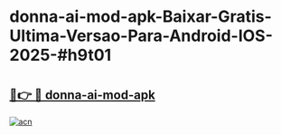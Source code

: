 # donna-ai-mod-apk-Baixar-Gratis-Ultima-Versao-Para-Android-IOS-2025-#h9t01

# <h2><a href="https://ainizakaria.my?title=donna-ai-mod-apk&ref=25M">🔗👉 🔴 donna-ai-mod-apk</a></h2>

[![acn](https://github.com/user-attachments/assets/0f9c940e-d8b0-45ae-aac7-cd30a18b3e1c)](https://ainizakaria.my?title=donna-ai-mod-apk&ref=25M)

